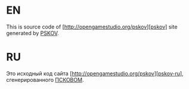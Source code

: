 # EN

This is source code of [http://opengamestudio.org/pskov][pskov] site generated by [PSKOV][pskov].

# RU

Это исходный код сайта [http://opengamestudio.org/pskov][pskov-ru], сгенерированного [ПСКОВОМ][pskov-ru].

[pskov]: http://opengamestudio.org/pskov
[pskov-ru]: http://opengamestudio.org/pskov/ru
